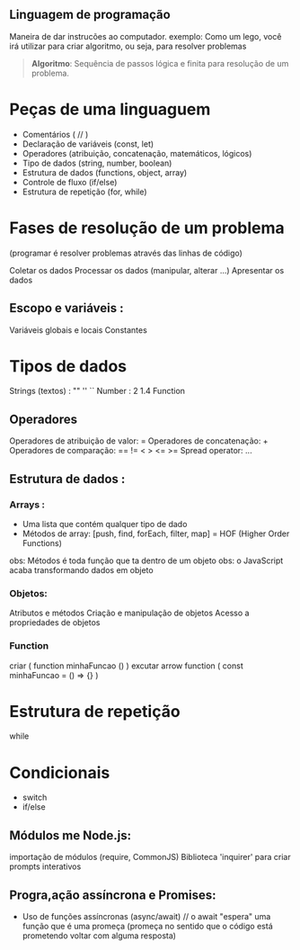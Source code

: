 ## Linguagem de programação

Maneira de dar instrucões ao computador.
exemplo:
    Como um lego, você irá utilizar para criar algoritmo, ou seja, para resolver problemas

> **Algoritmo**: Sequência de passos lógica e finita para resolução de um problema.

# Peças de uma linguaguem

- Comentários ( // )
- Declaração de variáveis (const, let)
- Operadores (atribuição, concatenação, matemáticos, lógicos)
- Tipo de dados (string, number, boolean)
- Estrutura de dados (functions, object, array)
- Controle de fluxo (if/else)
- Estrutura de repetição (for, while)

# Fases de resolução de um problema
(programar é resolver problemas através das linhas de código)

Coletar os dados
Processar os dados (manipular, alterar ...)
Apresentar os dados

## Escopo e variáveis :

Variáveis globais e locais
Constantes


# Tipos de dados

Strings (textos) : "" '' ``
Number : 2  1.4
Function

## Operadores

Operadores de atribuição de valor: =
Operadores de concatenação: +
Operadores de comparação: == !=  < >  <= >=
Spread operator: ...

## Estrutura de dados :

### Arrays :
- Uma lista que contém qualquer tipo de dado
- Métodos de array: [push, find, forEach, filter, map] = HOF (Higher Order Functions)


obs: Métodos é toda função que ta dentro de um objeto
obs: o JavaScript acaba transformando dados em objeto

### Objetos:
Atributos e métodos
Criação  e manipulação de objetos
Acesso a propriedades de objetos

### Function
criar ( function minhaFuncao () )
excutar
arrow function ( const minhaFuncao = () => {} )

# Estrutura de repetição
while

# Condicionais
- switch
- if/else

## Módulos me Node.js:

importação de módulos (require, CommonJS)
Biblioteca 'inquirer' para criar prompts interativos

## Progra,ação assíncrona e Promises:

- Uso de funções assíncronas (async/await)  // o await "espera" uma função que é uma promeça (promeça no sentido que o código está prometendo voltar com alguma resposta)